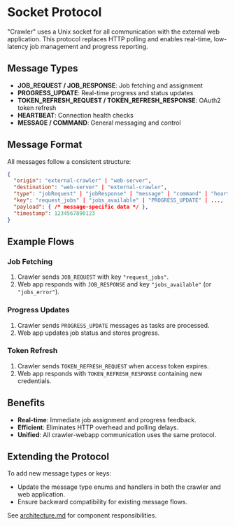 # Socket Protocol

"Crawler" uses a Unix socket for all communication with the external web application. This protocol replaces HTTP polling and enables real-time, low-latency job management and progress reporting.

## Message Types

- **JOB_REQUEST / JOB_RESPONSE**: Job fetching and assignment
- **PROGRESS_UPDATE**: Real-time progress and status updates
- **TOKEN_REFRESH_REQUEST / TOKEN_REFRESH_RESPONSE**: OAuth2 token refresh
- **HEARTBEAT**: Connection health checks
- **MESSAGE / COMMAND**: General messaging and control

## Message Format

All messages follow a consistent structure:

```json
{
  "origin": "external-crawler" | "web-server",
  "destination": "web-server" | "external-crawler",
  "type": "jobRequest" | "jobResponse" | "message" | "command" | "heartbeat",
  "key": "request_jobs" | "jobs_available" | "PROGRESS_UPDATE" | ...,
  "payload": { /* message-specific data */ },
  "timestamp": 1234567890123
}
```

## Example Flows

### Job Fetching

1. Crawler sends `JOB_REQUEST` with key `"request_jobs"`.
2. Web app responds with `JOB_RESPONSE` and key `"jobs_available"` (or `"jobs_error"`).

### Progress Updates

1. Crawler sends `PROGRESS_UPDATE` messages as tasks are processed.
2. Web app updates job status and stores progress.

### Token Refresh

1. Crawler sends `TOKEN_REFRESH_REQUEST` when access token expires.
2. Web app responds with `TOKEN_REFRESH_RESPONSE` containing new credentials.

## Benefits

- **Real-time**: Immediate job assignment and progress feedback.
- **Efficient**: Eliminates HTTP overhead and polling delays.
- **Unified**: All crawler-webapp communication uses the same protocol.

## Extending the Protocol

To add new message types or keys:
- Update the message type enums and handlers in both the crawler and web application.
- Ensure backward compatibility for existing message flows.

See [architecture.md](./architecture.md) for component responsibilities.